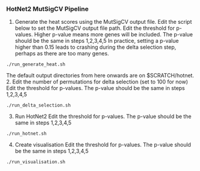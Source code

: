 ### HotNet2 MutSigCV Pipeline

1. Generate the heat scores using the MutSigCV output file.
Edit the script below to set the MutSigCV output file path.
Edit the threshold for p-values. Higher p-value means more genes will be included. The p-value should be the same in steps 1,2,3,4,5
In practice, setting a p-value higher than 0.15 leads to crashing during the delta selection step, perhaps as there are too many genes.
```
./run_generate_heat.sh
```

The default output directories from here onwards are on $SCRATCH/hotnet.
2. Edit the number of permutations for delta selection (set to 100 for now)
Edit the threshold for p-values. The p-value should be the same in steps 1,2,3,4,5
```
./run_delta_selection.sh
```
3. Run HotNet2
Edit the threshold for p-values. The p-value should be the same in steps 1,2,3,4,5
```
./run_hotnet.sh
```
4. Create visualisation
Edit the threshold for p-values. The p-value should be the same in steps 1,2,3,4,5
```
./run_visualisation.sh
```


